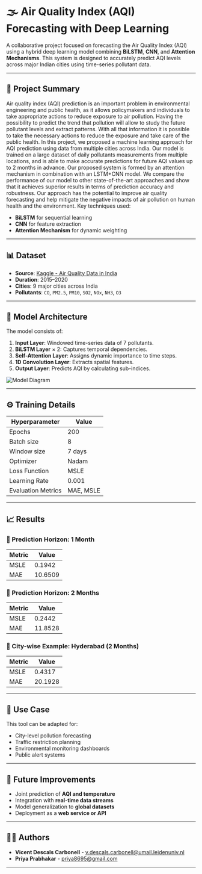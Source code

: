 

# 🌫️ Air Quality Index (AQI) Forecasting with Deep Learning

A collaborative project focused on forecasting the Air Quality Index (AQI) using a hybrid deep learning model combining **BiLSTM**, **CNN**, and **Attention Mechanisms**. This system is designed to accurately predict AQI levels across major Indian cities using time-series pollutant data.


---

## 📌 Project Summary

Air quality index (AQI) prediction is an important problem in environmental engineering and public health, as it allows policymakers and individuals to take appropriate actions to reduce exposure to air pollution. Having the possibility to predict the trend that pollution will allow to study the future pollutant levels and extract patterns. With all that information it is possible to take the necessary actions to reduce the exposure and take care of the public health.
In this project, we proposed a machine learning approach for AQI prediction using data from multiple cities across India. Our model is trained on a large dataset of daily pollutants measurements from multiple locations, and is able to make accurate predictions for future AQI values up to 2 months in advance. Our proposed system is formed by an attention mechanism in combination with an LSTM+CNN model. We compare the performance of our model to other
state-of-the-art approaches and show that it achieves superior results in terms of prediction accuracy and robustness.
Our approach has the potential to improve air quality forecasting and help mitigate the negative impacts of air pollution on human health and the environment. 
Key techniques used:
- **BiLSTM** for sequential learning
- **CNN** for feature extraction
- **Attention Mechanism** for dynamic weighting

---

## 📊 Dataset

- **Source**: [Kaggle - Air Quality Data in India](https://www.kaggle.com/datasets/rohanrao/air-quality-data-in-india)
- **Duration**: 2015–2020
- **Cities**: 9 major cities across India
- **Pollutants**: `CO`, `PM2.5`, `PM10`, `SO2`, `NOx`, `NH3`, `O3`

---

## 🧠 Model Architecture

The model consists of:
1. **Input Layer**: Windowed time-series data of 7 pollutants.
2. **BiLSTM Layer** × 2: Captures temporal dependencies.
3. **Self-Attention Layer**: Assigns dynamic importance to time steps.
4. **1D Convolution Layer**: Extracts spatial features.
5. **Output Layer**: Predicts AQI by calculating sub-indices.

![Model Diagram](path_to_model_diagram.png) <!-- Replace with actual path -->

---

## ⚙️ Training Details

| Hyperparameter         | Value              |
|------------------------|--------------------|
| Epochs                 | 200                |
| Batch size             | 8                  |
| Window size            | 7 days             |
| Optimizer              | Nadam              |
| Loss Function          | MSLE               |
| Learning Rate          | 0.001              |
| Evaluation Metrics     | MAE, MSLE          |

---

## 📈 Results

### 📍 Prediction Horizon: 1 Month

| Metric | Value     |
|--------|-----------|
| MSLE   | 0.1942    |
| MAE    | 10.6509   |

### 📍 Prediction Horizon: 2 Months

| Metric | Value     |
|--------|-----------|
| MSLE   | 0.2442    |
| MAE    | 11.8528   |

### 📍 City-wise Example: Hyderabad (2 Months)
| Metric | Value     |
|--------|-----------|
| MSLE   | 0.4317    |
| MAE    | 20.1928   |

---

## 🚀 Use Case

This tool can be adapted for:
- City-level pollution forecasting
- Traffic restriction planning
- Environmental monitoring dashboards
- Public alert systems

---

## 🧩 Future Improvements

- Joint prediction of **AQI and temperature**
- Integration with **real-time data streams**
- Model generalization to **global datasets**
- Deployment as a **web service or API**

---

## 👩‍💻 Authors

- **Vicent Descals Carbonell** - [v.descals.carbonell@umail.leidenuniv.nl](mailto:v.descals.carbonell@umail.leidenuniv.nl)
- **Priya Prabhakar** - [priya8695@gmail.com](mailto:priya8695@gmail.com)

---




